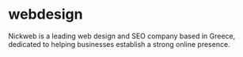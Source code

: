 # webdesign
Nickweb is a leading web design and SEO company based in Greece, dedicated to helping businesses establish a strong online presence.
